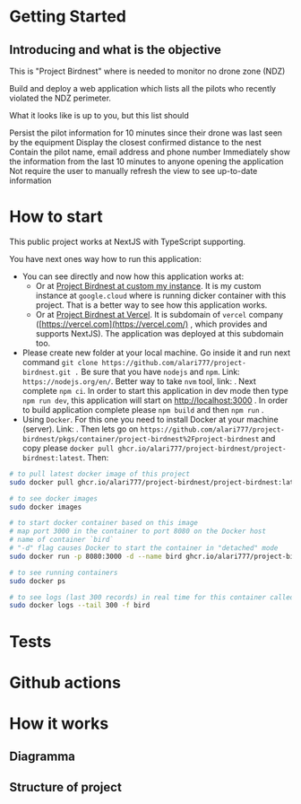# Getting Started

## Introducing and what is the objective

This is "Project Birdnest" where is needed to monitor no drone zone (NDZ) 

Build and deploy a web application which lists all the pilots who recently violated the NDZ perimeter.

What it looks like is up to you, but this list should

Persist the pilot information for 10 minutes since their drone was last seen by the equipment
Display the closest confirmed distance to the nest
Contain the pilot name, email address and phone number
Immediately show the information from the last 10 minutes to anyone opening the application
Not require the user to manually refresh the view to see up-to-date information


# How to start

This public project works at NextJS with TypeScript supporting.

You have next ones way how to run this application:
- You can see directly and now how this application works at: 
  - Or at [Project Birdnest at custom my instance](http://34.23.45.250/). It is my custom instance at `google.cloud` where is running dicker container with this project. That is a better way to see how this application works.
  - Or at [Project Birdnest at Vercel](https://project-birdnest.vercel.app/). It is subdomain of `vercel` company ([https://vercel.com](https://vercel.com/) , which provides and supports NextJS). The application was deployed at this subdomain too.
- Please create new folder at your local machine. Go inside it and run next command `git clone https://github.com/alari777/project-birdnest.git .`
Be sure that you have `nodejs` and `npm`. Link: `https://nodejs.org/en/`. Better way to take `nvm` tool, link: . 
Next complete `npm ci`. In order to start this application in dev mode then type `npm run dev`, this application will start
on [http://localhost:3000](http://localhost:3000) . In order to build application complete please `npm build` and then `npm run` .
- Using `Docker`. For this one you need to install Docker at your machine (server). Link: . Then lets go on `https://github.com/alari777/project-birdnest/pkgs/container/project-birdnest%2Fproject-birdnest` and copy please 
`docker pull ghcr.io/alari777/project-birdnest/project-birdnest:latest`. Then:
```bash
# to pull latest docker image of this project
sudo docker pull ghcr.io/alari777/project-birdnest/project-birdnest:latest

# to see docker images
sudo docker images

# to start docker container based on this image 
# map port 3000 in the container to port 8080 on the Docker host
# name of container `bird`
# "-d" flag causes Docker to start the container in "detached" mode
sudo docker run -p 8080:3000 -d --name bird ghcr.io/alari777/project-birdnest/project-birdnest:latest

# to see running containers
sudo docker ps

# to see logs (last 300 records) in real time for this container called `bird`
sudo docker logs --tail 300 -f bird
```

# Tests

# Github actions

# How it works

## Diagramma

## Structure of project
